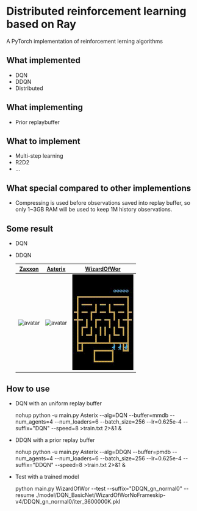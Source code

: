 # Distributed reinforcement learning based on Ray

A PyTorch implementation of reinforcement lerning algorithms

## What implemented
* DQN
* DDQN
* Distributed

## What implementing
* Prior replaybuffer

## What to implement
* Multi-step learning
* R2D2
* ...

## What special compared to other implementions
* Compressing is used before observations saved into replay buffer, so only 1~3GB RAM will be used to keep 1M history observations.

## Some result
* DQN

* DDQN

    | [Zaxxon](./exp/ddqn/Zaxxon.png) | [Asterix](./exp/ddqn/Asterix.png) | [WizardOfWor](./exp/ddqn/WizardOfWor.png) |
    |:-------------------------------:|:---------------------------------:|:-----------------------------------------:|
    |![avatar](./exp/ddqn/Zaxxon.gif) |![avatar](./exp/ddqn/Asterix.gif)  |![avatar](./exp/ddqn/WizardOfWor.gif)      |

## How to use

* DQN with an uniform replay buffer

    nohup python -u main.py Asterix --alg=DQN --buffer=mmdb --num_agents=4 --num_loaders=6 --batch_size=256 --lr=0.625e-4 --suffix="DQN" --speed=8 >train.txt 2>&1 &

* DDQN with a prior replay buffer

    nohup python -u main.py Asterix --alg=DDQN --buffer=pmdb --num_agents=4 --num_loaders=6 --batch_size=256 --lr=0.625e-4 --suffix="DDQN" --speed=8 >train.txt 2>&1 &

* Test with a trained model

    python main.py WizardOfWor --test --suffix="DDQN_gn_normal0" --resume ./model/DQN_BasicNet/WizardOfWorNoFrameskip-v4/DDQN_gn_normal0/iter_3600000K.pkl



